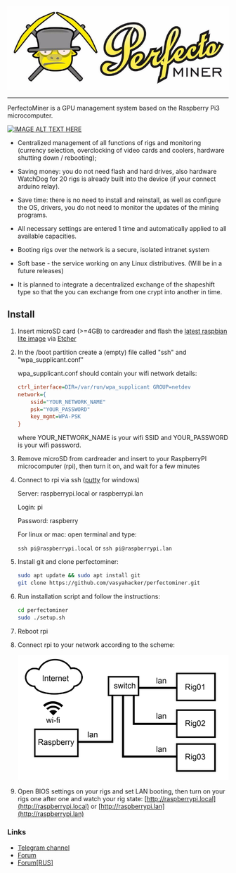 ![PerfectoMiner](https://raw.githubusercontent.com/vasyahacker/perfectominer/master/logo.jpg)

------

PerfectoMiner is a GPU management system based on the Raspberry Pi3 microcomputer.

[![IMAGE ALT TEXT HERE](https://img.youtube.com/vi/t86GLw61Oso/0.jpg)](https://www.youtube.com/watch?v=t86GLw61Oso)

- Centralized management of all functions of rigs and monitoring (currency selection, overclocking of video cards and coolers, hardware shutting down / rebooting);

- Saving money: you do not need flash and hard drives, also hardware WatchDog for 20 rigs is already built into the device (if your connect arduino relay).

- Save time: there is no need to install and reinstall, as well as configure the OS, drivers, you do not need to monitor the updates of the mining programs.

- All necessary settings are entered 1 time and automatically applied to all available capacities.

- Booting rigs over the network is a secure, isolated intranet system

- Soft base - the service working on any Linux distributives. (Will be in a future releases)

- It is planned to integrate a decentralized exchange of the shapeshift type so that the you can exchange from one crypt into another in time.

## Install

1. Insert microSD card (>=4GB) to cardreader and flash the [latest raspbian lite image](https://downloads.raspberrypi.org/raspbian_lite_latest) via [Etcher](https://etcher.io/)

2. In the /boot partition create a (empty) file called "ssh" and "wpa_supplicant.conf"

   wpa_supplicant.conf should contain your wifi network details:

   ```ini
   ctrl_interface=DIR=/var/run/wpa_supplicant GROUP=netdev
   network={
       ssid="YOUR_NETWORK_NAME"
       psk="YOUR_PASSWORD"
       key_mgmt=WPA-PSK
   }
   ```
   where YOUR_NETWORK_NAME is your wifi SSID and YOUR_PASSWORD is your wifi password.  

3. Remove microSD from cardreader and insert to your RaspberryPI microcomputer (rpi), then turn it on, and wait for a few minutes

4. Connect to rpi via ssh ([putty](https://www.chiark.greenend.org.uk/~sgtatham/putty/latest.html) for windows)

   Server: raspberrypi.local or raspberrypi.lan

   Login: pi

   Password: raspberry

   For linux or mac: open terminal and type:

   `ssh pi@raspberrypi.local` or `ssh pi@raspberrypi.lan`

5. Install git and clone perfectominer: 

   ```bash
   sudo apt update && sudo apt install git
   git clone https://github.com/vasyahacker/perfectominer.git
   ```

6. Run installation script and follow the instructions:

   ```bash
   cd perfectominer
   sudo ./setup.sh
   ```

7. Reboot rpi 

8. Connect rpi to your network according to the scheme:

   ![PerfectoMiner](https://raw.githubusercontent.com/vasyahacker/perfectominer/master/srv/www/default/i/net-scheme.png)

9. Open BIOS settings on your rigs and set LAN booting, then turn on your rigs one after one and watch your rig state: [http://raspberrypi.local](http://raspberrypi.local) or [http://raspberrypi.lan](http://raspberrypi.lan)


### Links

- [Telegram channel](https://t.me/perfectominer)
- [Forum](https://bitcointalk.org/index.php?topic=2540589.msg25905776#msg25905776)
- [Forum[RUS]](https://bitcointalk.org/index.php?topic=2466052.msg25257900#msg25257900)

